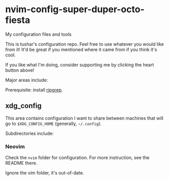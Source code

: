 # nvim-config-super-duper-octo-fiesta
My configuration files and tools

This is tushar's configuration repo. Feel free to use whatever you would like from it! It'd be great if you mentioned where it came from if you think it's cool.

If you like what I'm doing, consider supporting me by clicking the heart button above!

Major areas include:

Prerequisite: install [ripgrep](https://github.com/BurntSushi/ripgrep).

## xdg_config

This area contains configuration I want to share between machines that will go to `$XDG_CONFIG_HOME` (generally, `~/.config`).


Subdirectories include:

### Neovim

Check the `nvim` folder for configuration. For more instruction, see the README there.

Ignore the vim folder, it's out-of-date.
